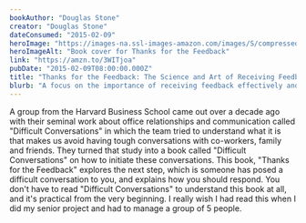 ```yaml
---
bookAuthor: "Douglas Stone"
creator: "Douglas Stone"
dateConsumed: "2015-02-09"
heroImage: "https://images-na.ssl-images-amazon.com/images/S/compressed.photo.goodreads.com/books/1375064486i/18114120.jpg"
heroImageAlt: "Book cover for Thanks for the Feedback"
link: "https://amzn.to/3WITjoa"
pubDate: "2015-02-09T08:00:00.000Z"
title: "Thanks for the Feedback: The Science and Art of Receiving Feedback Well"
blurb: "A focus on the importance of receiving feedback effectively and provides practical strategies for dealing with different types of feedback."
---
```


A group from the Harvard Business School came out over a decade ago with their seminal work about office relationships and communication called "Difficult Conversations" in which the team tried to understand what it is that makes us avoid having tough conversations with co-workers, family and friends. They turned that study into a book called "Difficult Conversations" on how to initiate these conversations. This book, "Thanks for the Feedback" explores the next step, which is someone has posed a difficult conversation to you, and explains how you should respond. You don't have to read "Difficult Conversations" to understand this book at all, and it's practical from the very beginning. I really wish I had read this when I did my senior project and had to manage a group of 5 people.
